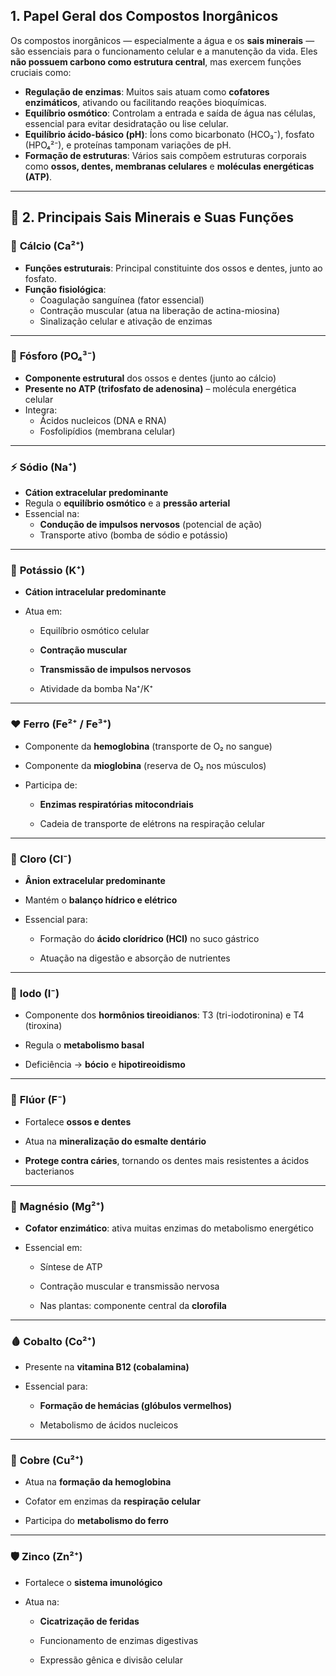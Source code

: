 ## 1. Papel Geral dos Compostos Inorgânicos

Os compostos inorgânicos — especialmente a água e os **sais minerais** — são essenciais para o funcionamento celular e a manutenção da vida. Eles **não possuem carbono como estrutura central**, mas exercem funções cruciais como:

- **Regulação de enzimas**: Muitos sais atuam como **cofatores enzimáticos**, ativando ou facilitando reações bioquímicas.
- **Equilíbrio osmótico**: Controlam a entrada e saída de água nas células, essencial para evitar desidratação ou lise celular.
- **Equilíbrio ácido-básico (pH)**: Íons como bicarbonato (HCO₃⁻), fosfato (HPO₄²⁻), e proteínas tamponam variações de pH.
- **Formação de estruturas**: Vários sais compõem estruturas corporais como **ossos, dentes, membranas celulares** e **moléculas energéticas (ATP)**.

---

## 🧪 2. Principais Sais Minerais e Suas Funções

### 🦴 **Cálcio (Ca²⁺)**

- **Funções estruturais**: Principal constituinte dos ossos e dentes, junto ao fosfato.
- **Função fisiológica**:
    - Coagulação sanguínea (fator essencial)
    - Contração muscular (atua na liberação de actina-miosina)
    - Sinalização celular e ativação de enzimas

---

### 🔋 **Fósforo (PO₄³⁻)**

- **Componente estrutural** dos ossos e dentes (junto ao cálcio)
- **Presente no ATP (trifosfato de adenosina)** – molécula energética celular
- Integra:
    - Ácidos nucleicos (DNA e RNA)
    - Fosfolipídios (membrana celular)

---

### ⚡ **Sódio (Na⁺)**

- **Cátion extracelular predominante**
- Regula o **equilíbrio osmótico** e a **pressão arterial**
- Essencial na:
    - **Condução de impulsos nervosos** (potencial de ação)
    - Transporte ativo (bomba de sódio e potássio)

---

### 💪 **Potássio (K⁺)**

- **Cátion intracelular predominante**
    
- Atua em:
    
    - Equilíbrio osmótico celular
        
    - **Contração muscular**
        
    - **Transmissão de impulsos nervosos**
        
    - Atividade da bomba Na⁺/K⁺
        

---

### ❤️ **Ferro (Fe²⁺ / Fe³⁺)**

- Componente da **hemoglobina** (transporte de O₂ no sangue)
    
- Componente da **mioglobina** (reserva de O₂ nos músculos)
    
- Participa de:
    
    - **Enzimas respiratórias mitocondriais**
        
    - Cadeia de transporte de elétrons na respiração celular
        

---

### 🧂 **Cloro (Cl⁻)**

- **Ânion extracelular predominante**
    
- Mantém o **balanço hídrico e elétrico**
    
- Essencial para:
    
    - Formação do **ácido clorídrico (HCl)** no suco gástrico
        
    - Atuação na digestão e absorção de nutrientes
        

---

### 🧠 **Iodo (I⁻)**

- Componente dos **hormônios tireoidianos**: T3 (tri-iodotironina) e T4 (tiroxina)
    
- Regula o **metabolismo basal**
    
- Deficiência → **bócio** e **hipotireoidismo**
    

---

### 🦷 **Flúor (F⁻)**

- Fortalece **ossos e dentes**
    
- Atua na **mineralização do esmalte dentário**
    
- **Protege contra cáries**, tornando os dentes mais resistentes a ácidos bacterianos
    

---

### 🌿 **Magnésio (Mg²⁺)**

- **Cofator enzimático**: ativa muitas enzimas do metabolismo energético
    
- Essencial em:
    
    - Síntese de ATP
        
    - Contração muscular e transmissão nervosa
        
    - Nas plantas: componente central da **clorofila**
        

---

### 🩸 **Cobalto (Co²⁺)**

- Presente na **vitamina B12 (cobalamina)**
    
- Essencial para:
    
    - **Formação de hemácias (glóbulos vermelhos)**
        
    - Metabolismo de ácidos nucleicos
        

---

### 🧬 **Cobre (Cu²⁺)**

- Atua na **formação da hemoglobina**
    
- Cofator em enzimas da **respiração celular**
    
- Participa do **metabolismo do ferro**
    

---

### 🛡️ **Zinco (Zn²⁺)**

- Fortalece o **sistema imunológico**
    
- Atua na:
    
    - **Cicatrização de feridas**
        
    - Funcionamento de enzimas digestivas
        
    - Expressão gênica e divisão celular